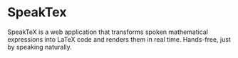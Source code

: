 # SpeakTex
SpeakTeX is a web application that transforms spoken mathematical expressions into LaTeX code and renders them in real time. Hands-free, just by speaking naturally.
